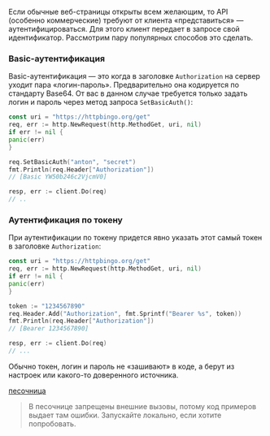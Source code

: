 Если обычные веб-страницы открыты всем желающим, то API (особенно коммерческие) требуют от клиента «представиться» — аутентифицироваться. Для этого клиент передает в запросе свой идентификатор. Рассмотрим пару популярных способов это сделать.

### Basic-аутентификация

Basic-аутентификация — это когда в заголовке `Authorization` на сервер уходит пара «логин-пароль». Предварительно она кодируется по стандарту Base64. От вас в данном случае требуется только задать логин и пароль через метод запроса `SetBasicAuth()`:

```go
const uri = "https://httpbingo.org/get"
req, err := http.NewRequest(http.MethodGet, uri, nil)
if err != nil {
panic(err)
}

req.SetBasicAuth("anton", "secret")
fmt.Println(req.Header["Authorization"])
// [Basic YW50b246c2VjcmV0]

resp, err := client.Do(req)
// ..
```

### Аутентификация по токену

При аутентификации по токену придется явно указать этот самый токен в заголовке `Authorization`:

```go
const uri = "https://httpbingo.org/get"
req, err := http.NewRequest(http.MethodGet, uri, nil)
if err != nil {
panic(err)
}

token := "1234567890"
req.Header.Add("Authorization", fmt.Sprintf("Bearer %s", token))
fmt.Println(req.Header["Authorization"])
// [Bearer 1234567890]

resp, err := client.Do(req)
// ...
```

Обычно токен, логин и пароль не «зашивают» в коде, а берут из настроек или какого-то доверенного источника.

[песочница](https://go.dev/play/p/ksGhfBNx-rs)

> В песочнице запрещены внешние вызовы, потому код примеров выдает там ошибки. Запускайте локально, если хотите попробовать.